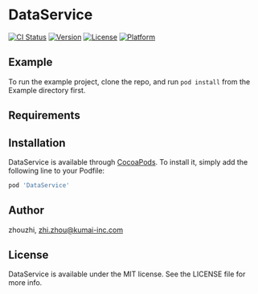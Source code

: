 # DataService

[![CI Status](https://img.shields.io/travis/zhouzhi/DataService.svg?style=flat)](https://travis-ci.org/zhouzhi/DataService)
[![Version](https://img.shields.io/cocoapods/v/DataService.svg?style=flat)](https://cocoapods.org/pods/DataService)
[![License](https://img.shields.io/cocoapods/l/DataService.svg?style=flat)](https://cocoapods.org/pods/DataService)
[![Platform](https://img.shields.io/cocoapods/p/DataService.svg?style=flat)](https://cocoapods.org/pods/DataService)

## Example

To run the example project, clone the repo, and run `pod install` from the Example directory first.

## Requirements

## Installation

DataService is available through [CocoaPods](https://cocoapods.org). To install
it, simply add the following line to your Podfile:

```ruby
pod 'DataService'
```

## Author

zhouzhi, zhi.zhou@kumai-inc.com

## License

DataService is available under the MIT license. See the LICENSE file for more info.
